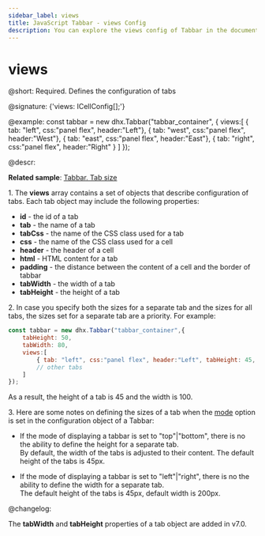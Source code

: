 ```yaml
---
sidebar_label: views
title: JavaScript Tabbar - views Config 
description: You can explore the views config of Tabbar in the documentation of the DHTMLX JavaScript UI library. Browse developer guides and API reference, try out code examples and live demos, and download a free 30-day evaluation version of DHTMLX Suite 7.
---
```


# views

@short: Required. Defines the configuration of tabs

@signature: {'views: ICellConfig[];'}

@example:
const tabbar = new dhx.Tabbar("tabbar_container", {
    views:[
        { tab: "left", css:"panel flex", header:"Left"},
        { tab: "west", css:"panel flex", header:"West"},
        { tab: "east", css:"panel flex", header:"East"},
        { tab: "right", css:"panel flex", header:"Right" }
    ]
});

@descr:

**Related sample**: [Tabbar. Tab size](https://snippet.dhtmlx.com/yy841z3j)

1\. The **views** array contains a set of objects that describe configuration of tabs. Each tab object may include the following properties:

- <b>id</b> - the id of a tab
- <b>tab</b> - the name of a tab
- <b>tabCss</b> - the name of the CSS class used for a tab
- <b>css</b> - the name of the CSS class used for a cell
- <b>header</b> - the header of a cell
- <b>html</b> - HTML content for a tab
- <b>padding</b> - the distance between the content of a cell and the border of tabbar
- <b>tabWidth</b> - the width of a tab
- <b>tabHeight</b> - the height of a tab

2\. In case you specify both the sizes for a separate tab and the sizes for all tabs, the sizes set for a separate tab are a priority. For example:

~~~js
const tabbar = new dhx.Tabbar("tabbar_container",{
    tabHeight: 50,
    tabWidth: 80,
    views:[
        { tab: "left", css:"panel flex", header:"Left", tabHeight: 45, tabWidth: 100},
        // other tabs
    ]
});
~~~

As a result, the height of a tab is 45 and the width is 100.

3\. Here are some notes on defining the sizes of a tab when the [mode](tabbar/api/tabbar_mode_config.md) option is set in the configuration object of a Tabbar:

- If the mode of displaying a tabbar is set to "top"|"bottom", there is no the ability to define the height for a separate tab. <br/>By default, the width of the tabs is adjusted to their content. The default height of the tabs is 45px. 

- If the mode of displaying a tabbar is set to "left"|"right", there is no the ability to define the width for a separate tab. <br/> The default height of the tabs is 45px, default width is 200px.

@changelog:

The **tabWidth** and **tabHeight** properties of a tab object are added in v7.0.

[comment]: # (@related: tabbar/init.md#define-tabbar-structure tabbar/configuring_tabbar.md#structure-of-tabs)
